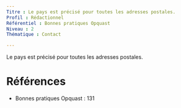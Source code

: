 ```yaml
---
Titre : Le pays est précisé pour toutes les adresses postales.
Profil : Rédactionnel
Référentiel : Bonnes pratiques Opquast
Niveau : 2
Thématique : Contact

---
```

Le pays est précisé pour toutes les adresses postales.

# Références

*   Bonnes pratiques Opquast : 131
